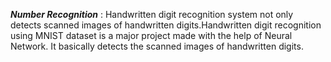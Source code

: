 ***Number Recognition*** :
Handwritten digit recognition system not only detects
scanned images of handwritten digits.Handwritten digit
recognition using MNIST dataset is a major project made
with the help of Neural Network. It basically detects
the scanned images of handwritten digits.

